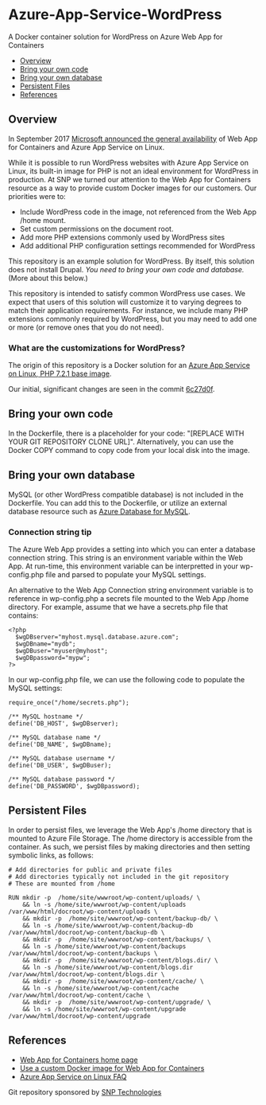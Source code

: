 # Azure-App-Service-WordPress

A Docker container solution for WordPress on Azure Web App for Containers

* [Overview](#overview)
* [Bring your own code](#byo-code)
* [Bring your own database](#byo-database)
* [Persistent Files](#files)
* [References](#references)

<a id="overview"></a>
## Overview

In September 2017 [Microsoft announced the general availability](https://azure.microsoft.com/en-us/blog/general-availability-of-app-service-on-linux-and-web-app-for-containers/) of Web App for Containers and Azure App Service on Linux.

While it is possible to run WordPress websites with Azure App Service on Linux, its built-in image for PHP is not an ideal environment for WordPress in production. At SNP we turned our attention to the Web App for Containers resource as a way to provide custom Docker images for our customers. Our priorities were to:

* Include WordPress code in the image, not referenced from the Web App /home mount.
* Set custom permissions on the document root.
* Add more PHP extensions commonly used by WordPress sites
* Add additional PHP configuration settings recommended for WordPress

This repository is an example solution for WordPress. By itself, this solution does not install Drupal. *You need to bring your own code and database.* (More about this below.) 

This repository is intended to satisfy common WordPress use cases. We expect that users of this solution will customize it to varying degrees to match their application requirements. For instance, we include many PHP extensions commonly required by WordPress, but you may need to add one or more (or remove ones that you do not need).

### What are the customizations for WordPress?

The origin of this repository is a Docker solution for an [Azure App Service on Linux, PHP 7.2.1 base image](https://github.com/Azure-App-Service/php/tree/master/7.2.1-apache).

Our initial, significant changes are seen in the commit [6c27d0f](https://github.com/snp-technologies/Azure-App-Service-WordPress/commit/6c27d0fc07300588dc1219f97f658d850e644850).

<a id="byo-code"></a>
## Bring your own code

In the Dockerfile, there is a placeholder for your code: "[REPLACE WITH YOUR GIT REPOSITORY CLONE URL]". Alternatively, you can use the Docker COPY command to copy code from your local disk into the image.

<a id="byo-database"></a>
## Bring your own database

MySQL (or other WordPress compatible database) is not included in the Dockerfile. 
You can add this to the Dockerfile, or utilize an external database resource such as [Azure Database for MySQL](https://docs.microsoft.com/en-us/azure/mysql/).

### Connection string tip

The Azure Web App provides a setting into which you can enter a database connection string. 
This string is an environment variable within the Web App. 
At run-time, this environment variable can be interpretted in your wp-config.php file and 
parsed to populate your MySQL settings. 

An alternative to the Web App Connection string environment variable is to reference 
in wp-config.php a secrets file mounted to the Web App /home directory. 
For example, assume that we have a secrets.php file that contains:
```
<?php
  $wgDBserver="myhost.mysql.database.azure.com"; 
  $wgDBname="mydb"; 
  $wgDBuser="myuser@myhost";  
  $wgDBpassword="mypw";
?>
```
In our wp-config.php file, we can use the following code to populate the MySQL settings:
```
require_once("/home/secrets.php"); 

/** MySQL hostname */
define('DB_HOST', $wgDBserver);

/** MySQL database name */
define('DB_NAME', $wgDBname);

/** MySQL database username */
define('DB_USER', $wgDBuser);

/** MySQL database password */
define('DB_PASSWORD', $wgDBpassword);

```
<a id="files"></a>
## Persistent Files

In order to persist files, we leverage the Web App's /home directory that is mounted to Azure File Storage.
The /home directory is accessible from the container. 
As such, we persist files by making directories and then setting symbolic links, as follows:
```
# Add directories for public and private files
# Add directories typically not included in the git repository
# These are mounted from /home

RUN mkdir -p  /home/site/wwwroot/wp-content/uploads/ \
    && ln -s /home/site/wwwroot/wp-content/uploads  /var/www/html/docroot/wp-content/uploads \
    && mkdir -p  /home/site/wwwroot/wp-content/backup-db/ \
    && ln -s /home/site/wwwroot/wp-content/backup-db  /var/www/html/docroot/wp-content/backup-db \
    && mkdir -p  /home/site/wwwroot/wp-content/backups/ \
    && ln -s /home/site/wwwroot/wp-content/backups  /var/www/html/docroot/wp-content/backups \
    && mkdir -p  /home/site/wwwroot/wp-content/blogs.dir/ \
    && ln -s /home/site/wwwroot/wp-content/blogs.dir  /var/www/html/docroot/wp-content/blogs.dir \
    && mkdir -p  /home/site/wwwroot/wp-content/cache/ \
    && ln -s /home/site/wwwroot/wp-content/cache  /var/www/html/docroot/wp-content/cache \    
    && mkdir -p  /home/site/wwwroot/wp-content/upgrade/ \
    && ln -s /home/site/wwwroot/wp-content/upgrade  /var/www/html/docroot/wp-content/upgrade
```

<a id="references"></a>
## References

* [Web App for Containers home page](https://azure.microsoft.com/en-us/services/app-service/containers/)
* [Use a custom Docker image for Web App for Containers](https://docs.microsoft.com/en-us/azure/app-service/containers/tutorial-custom-docker-image)
* [Azure App Service on Linux FAQ](https://docs.microsoft.com/en-us/azure/app-service/containers/app-service-linux-faq)

Git repository sponsored by [SNP Technologies](https://www.snp.com)


